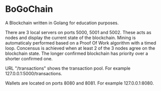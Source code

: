 # BoGoChain

A Blockchain written in Golang for education purposes.

There are 3 local servers on ports 5000, 5001 and 5002. These acts as nodes and display the current state of the blockchain. 
Mining is automaticaly performed based on a Proof Of Work algorithm with a timed loop.
Concensus is achieved when at least 2 of the 3 nodes agree on the blockchain state. The longer confirmed blockchain has priority over a shorter confirmed one.

URL "/transactions" shows the transaction pool. For example 127.0.0.1:5000/transactions.

Wallets are located on ports 8080 and 8081. For example 127.0.0.1:8080.
